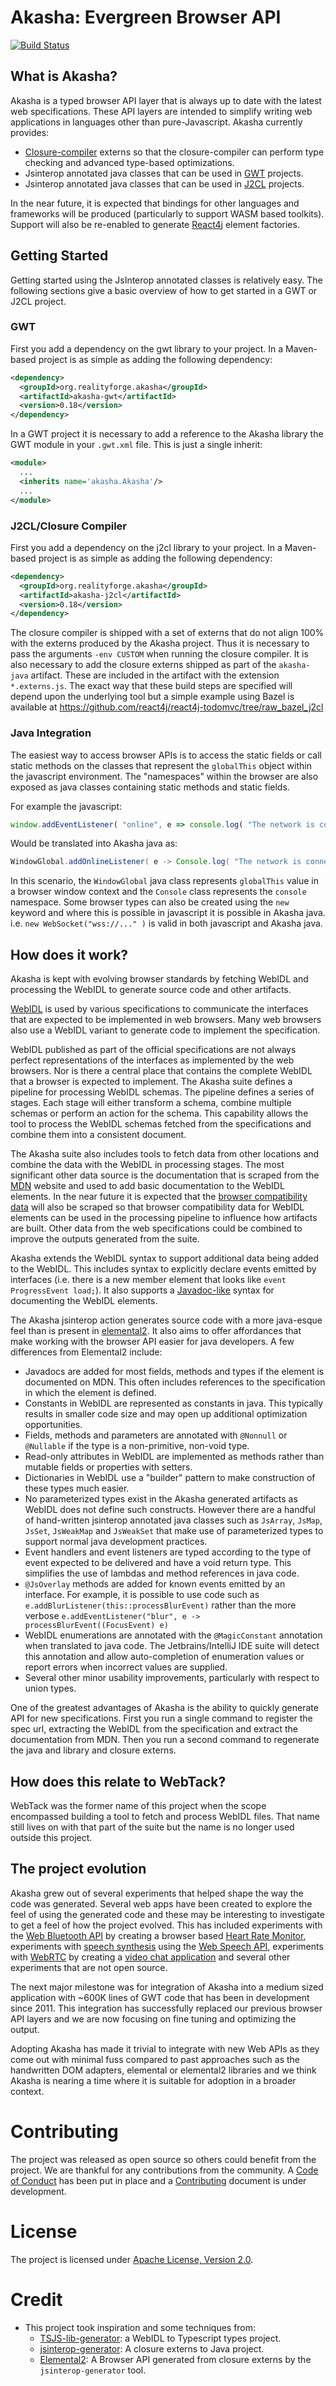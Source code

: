 # Akasha: Evergreen Browser API

[![Build Status](https://api.travis-ci.com/akasha/akasha.svg?branch=master)](http://travis-ci.com/akasha/akasha)

## What is Akasha?

Akasha is a typed browser API layer that is always up to date with the latest web specifications. These API layers
are intended to simplify writing web applications in languages other than pure-Javascript. Akasha currently
provides:

* [Closure-compiler](https://github.com/google/closure-compiler) externs so that the closure-compiler
  can perform type checking and advanced type-based optimizations.
* Jsinterop annotated java classes that can be used in [GWT](https://github.com/gwtproject/gwt) projects.
* Jsinterop annotated java classes that can be used in [J2CL](https://github.com/google/j2cl) projects.

In the near future, it is expected that bindings for other languages and frameworks will be produced
(particularly to support WASM based toolkits). Support will also be re-enabled to generate
[React4j](https://github.com/react4j/react4j) element factories.

## Getting Started

Getting started using the JsInterop annotated classes is relatively easy. The following sections give a basic
overview of how to get started in a GWT or J2CL project.

### GWT

First you add a dependency on the gwt library to your project. In a Maven-based project is as simple as adding
the following dependency:

```xml
<dependency>
  <groupId>org.realityforge.akasha</groupId>
  <artifactId>akasha-gwt</artifactId>
  <version>0.18</version>
</dependency>
```

In a GWT project it is necessary to add a reference to the Akasha library the GWT module in your `.gwt.xml` file. This
is just a single inherit:

```xml
<module>
  ...
  <inherits name='akasha.Akasha'/>
  ...
</module>
```

### J2CL/Closure Compiler

First you add a dependency on the j2cl library to your project. In a Maven-based project is as simple as adding
the following dependency:

```xml
<dependency>
  <groupId>org.realityforge.akasha</groupId>
  <artifactId>akasha-j2cl</artifactId>
  <version>0.18</version>
</dependency>
```

The closure compiler is shipped with a set of externs that do not align 100% with the externs produced by the Akasha
project. Thus it is necessary to pass the arguments `-env CUSTOM` when running the closure compiler. It is also
necessary to add the closure externs shipped as part of the `akasha-java` artifact. These are included in the artifact
with the extension `*.externs.js`. The exact way that these build steps are specified will depend upon the underlying
tool but a simple example using Bazel is available at https://github.com/react4j/react4j-todomvc/tree/raw_bazel_j2cl

### Java Integration

The easiest way to access browser APIs is to access the static fields or call static methods on the classes
that represent the `globalThis` object within the javascript environment. The "namespaces" within the browser
are also exposed as java classes containing static methods and static fields.

For example the javascript:

```javascript
window.addEventListener( "online", e => console.log( "The network is connected" ) )
```

Would be translated into Akasha java as:

```java
WindowGlobal.addOnlineListener( e -> Console.log( "The network is connected" ) );
```

In this scenario, the `WindowGlobal` java class represents `globalThis` value in a browser window context and the
`Console` class represents the `console` namespace. Some browser types can also be created using the `new` keyword
and where this is possible in javascript it is possible in Akasha java. i.e. `new WebSocket("wss://..." )` is valid
in both javascript and Akasha java.

## How does it work?

Akasha is kept with evolving browser standards by fetching WebIDL and processing the WebIDL to generate
source code and other artifacts.

[WebIDL](https://heycam.github.io/webidl/) is used by various specifications to communicate the interfaces that
are expected to be implemented in web browsers. Many web browsers also use a WebIDL variant to generate code to
implement the specification.

WebIDL published as part of the official specifications are not always perfect representations of the interfaces as
implemented by the web browsers. Nor is there a central place that contains the complete WebIDL that a browser is
expected to implement. The Akasha suite defines a pipeline for processing WebIDL schemas. The pipeline defines a
series of stages. Each stage will either transform a schema, combine multiple schemas or perform an action for the
schema. This capability allows the tool to process the WebIDL schemas fetched from the specifications and combine
them into a consistent document.

The Akasha suite also includes tools to fetch data from other locations and combine the data with the
WebIDL in processing stages. The most significant other data source is the documentation that is scraped from the
[MDN](https://developer.mozilla.org/en-US/) website and used to add basic documentation to the WebIDL elements. In the
near future it is expected that the [browser compatibility data](https://github.com/mdn/browser-compat-data/tree/master/api)
will also be scraped so that browser compatibility data for WebIDL elements can be used in the processing pipeline
to influence how artifacts are built. Other data from the web specifications could be combined to improve the outputs
generated from the suite.

Akasha extends the WebIDL syntax to support additional data being added to the WebIDL. This includes syntax to
explicitly declare events emitted by interfaces (i.e. there is a new member element that looks like
`event ProgressEvent load;`). It also supports a [Javadoc-like](https://en.wikipedia.org/wiki/Javadoc) syntax for
documenting the WebIDL elements.

The Akasha jsinterop action generates source code with a more java-esque feel than is present in
[elemental2](https://github.com/google/elemental2). It also aims to offer affordances that make working with
the browser API easier for java developers. A few differences from Elemental2 include:

* Javadocs are added for most fields, methods and types if the element is documented on MDN. This often includes
  references to the specification in which the element is defined.
* Constants in WebIDL are represented as constants in java. This typically results in smaller code size and may open
  up additional optimization opportunities.
* Fields, methods and parameters are annotated with `@Nonnull` or `@Nullable` if the type is a non-primitive, non-void type.
* Read-only attributes in WebIDL are implemented as methods rather than mutable fields or properties with setters.
* Dictionaries in WebIDL use a "builder" pattern to make construction of these types much easier.
* No parameterized types exist in the Akasha generated artifacts as WebIDL does not define such constructs. However there
  are a handful of hand-written jsinterop annotated java classes such as `JsArray`, `JsMap`, `JsSet`, `JsWeakMap`
  and `JsWeakSet` that make use of parameterized types to support normal java development practices.
* Event handlers and event listeners are typed according to the type of event expected to be delivered and have a void
  return type. This simplifies the use of lambdas and method references in java code.
* `@JsOverlay` methods are added for known events emitted by an interface. For example, it is possible to use code such
  as `e.addBlurListener(this::processBlurEvent)` rather than the more verbose `e.addEventListener("blur", e -> processBlurEvent((FocusEvent) e)`
* WebIDL enumerations are annotated with the `@MagicConstant` annotation when translated to java code. The
  Jetbrains/IntelliJ IDE suite will detect this annotation and allow auto-completion of enumeration values or
  report errors when incorrect values are supplied.
* Several other minor usability improvements, particularly with respect to union types.

One of the greatest advantages of Akasha is the ability to quickly generate API for new specifications. First you
run a single command to register the spec url, extracting the WebIDL from the specification and extract the
documentation from MDN. Then you run a second command to regenerate the java and library and closure externs.

## How does this relate to WebTack?

WebTack was the former name of this project when the scope encompassed building a tool to fetch and process
WebIDL files. That name still lives on with that part of the suite but the name is no longer used outside this
project.

## The project evolution

Akasha grew out of several experiments that helped shape the way the code was generated. Several web apps
have been created to explore the feel of using the generated code and these may be interesting to investigate
to get a feel of how the project evolved. This has included experiments with the
[Web Bluetooth API](https://webbluetoothcg.github.io/web-bluetooth/) by creating a browser based
[Heart Rate Monitor](https://github.com/react4j/react4j-heart-rate-monitor), experiments with [speech synthesis](https://github.com/react4j/react4j-webspeechdemo) using the [Web Speech API](https://wicg.github.io/speech-api/), experiments
with [WebRTC](https://w3c.github.io/webrtc-pc/) by creating a [video chat application](https://github.com/react4j/react4j-vchat)
and several other experiments that are not open source.

The next major milestone was for integration of Akasha into a medium sized application with ~600K lines of GWT
code that has been in development since 2011. This integration has successfully replaced our previous browser API
layers and we are now focusing on fine tuning and optimizing the output.

Adopting Akasha has made it trivial to integrate with new Web APIs as they come out with minimal fuss compared to
past approaches such as the handwritten DOM adapters, elemental or elemental2 libraries and we think Akasha is nearing
a time where it is suitable for adoption in a broader context.

# Contributing

The project was released as open source so others could benefit from the project. We are thankful for any
contributions from the community. A [Code of Conduct](CODE_OF_CONDUCT.md) has been put in place and
a [Contributing](CONTRIBUTING.md) document is under development.

# License

The project is licensed under [Apache License, Version 2.0](LICENSE).

# Credit

* This project took inspiration and some techniques from:
    * [TSJS-lib-generator](https://github.com/microsoft/TSJS-lib-generator): a WebIDL to Typescript types project.
    * [jsinterop-generator](https://github.com/google/jsinterop-generator): A closure externs to Java project.
    * [Elemental2](https://github.com/google/elemental2): A Browser API generated from closure externs by the `jsinterop-generator` tool.
